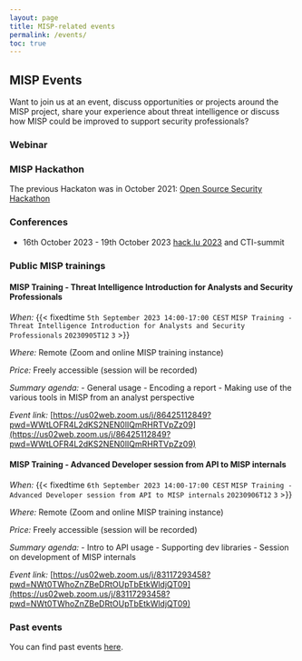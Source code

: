 ```yaml
---
layout: page
title: MISP-related events
permalink: /events/
toc: true
---
```


## MISP Events

Want to join us at an event, discuss opportunities or projects around the MISP project, share your experience about threat intelligence or discuss how MISP could be improved to support security professionals?

### Webinar


### MISP Hackathon

The previous Hackaton was in October 2021: [Open Source Security Hackathon](/hackathon/)

### Conferences 

- 16th October 2023 - 19th October 2023 [hack.lu 2023](https://2023.hack.lu/) and CTI-summit

### Public MISP trainings 


#### MISP Training - Threat Intelligence Introduction for Analysts and Security Professionals

  *When:* {{< fixedtime `5th September 2023 14:00-17:00 CEST` `MISP Training - Threat Intelligence Introduction for Analysts and Security Professionals` `20230905T12` `3` >}}

  *Where:* Remote (Zoom and online MISP training instance)

  *Price:* Freely accessible  (session will be recorded)

  *Summary agenda:*
    - General usage
    - Encoding a report
    - Making use of the various tools in MISP from an analyst perspective

  *Event link:* [https://us02web.zoom.us/j/86425112849?pwd=WWtLOFR4L2dKS2NEN0lIQmRHRTVpZz09](https://us02web.zoom.us/j/86425112849?pwd=WWtLOFR4L2dKS2NEN0lIQmRHRTVpZz09) 

#### MISP Training - Advanced Developer session from API to MISP internals

  *When:* {{< fixedtime `6th September 2023 14:00-17:00 CEST` `MISP Training - Advanced Developer session from API to MISP internals` `20230906T12` `3` >}}

  *Where:* Remote (Zoom and online MISP training instance)

  *Price:* Freely accessible (session will be recorded) 

  *Summary agenda:*
    - Intro to API usage
    - Supporting dev libraries
    - Session on development of MISP internals

  *Event link:* [https://us02web.zoom.us/j/83117293458?pwd=NWt0TWhoZnZBeDRtOUpTbEtkWldjQT09](https://us02web.zoom.us/j/83117293458?pwd=NWt0TWhoZnZBeDRtOUpTbEtkWldjQT09) 

### Past events

You can find past events [here](/past-events/).
